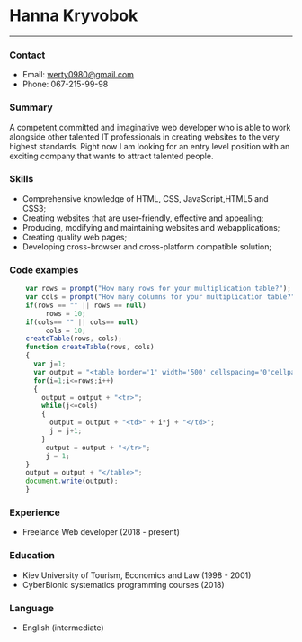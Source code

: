 # **Hanna Kryvobok**
_________
### Contact
- Email: [werty0980@gmail.com](mailto:anna@gmail.com)
- Phone: 067-215-99-98
### Summary
A competent,committed and imaginative web developer who is able to work alongside other talented IT professionals in creating websites
to the very highest standards. Right now I am looking for an entry level position with an exciting company that wants to attract
talented people.
### Skills
- Comprehensive knowledge of HTML,  CSS, JavaScript,HTML5 and CSS3;
- Creating websites that are user-friendly, effective and appealing;
- Producing, modifying and maintaining websites and webapplications;
- Creating quality web pages;
- Developing cross-browser and cross-platform compatible solution;
### Code examples
```javascript
    var rows = prompt("How many rows for your multiplication table?");
    var cols = prompt("How many columns for your multiplication table?");
    if(rows == "" || rows == null)
   		 rows = 10;
    if(cols== "" || cols== null)
   		 cols = 10;
    createTable(rows, cols);
    function createTable(rows, cols)
    {
      var j=1;
      var output = "<table border='1' width='500' cellspacing='0'cellpadding='5'>";
      for(i=1;i<=rows;i++)
      {
    	output = output + "<tr>";
        while(j<=cols)
        {
  		  output = output + "<td>" + i*j + "</td>";
   		  j = j+1;
   		}
   		 output = output + "</tr>";
   		 j = 1;
    }
    output = output + "</table>";
    document.write(output);
    }

```
### Experience
- Freelance Web developer (2018 - present)
### Education
- Kiev University of Tourism, Economics and Law (1998 - 2001)
- CyberBionic systematics programming courses (2018)
### Language
- English (intermediate)
